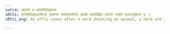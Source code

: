 ```yaml
---
sutra: अवयवे च प्राण्योषधिवृक्षेभ्यः
vRtti: प्राण्योषधिवृक्षवाचिभ्यः शब्देभ्यः षष्ठीसमर्थेभ्यो ऽवयवे यथाविहितं प्रत्ययो भवति चकाराद्विकारे च ॥
vRtti_eng: An affix comes after a word denoting an animal, a herb and a tree, in sixth case in construction, in the sense of 'this is its part', (as well as 'this is its modification').

---
```

